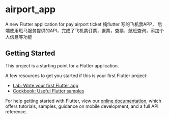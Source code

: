 # airport_app

A new Flutter application for pay airport ticket
纯flutter 写的飞机票APP， 后端使用斑马服务提供的API，完成了飞机票订票，退票，查票，航班查询，添加个人信息等功能

## Getting Started

This project is a starting point for a Flutter application.

A few resources to get you started if this is your first Flutter project:

- [Lab: Write your first Flutter app](https://flutter.io/docs/get-started/codelab)
- [Cookbook: Useful Flutter samples](https://flutter.io/docs/cookbook)

For help getting started with Flutter, view our 
[online documentation](https://flutter.io/docs), which offers tutorials, 
samples, guidance on mobile development, and a full API reference.
